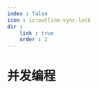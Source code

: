```yaml
---
index : false
icon : ic:outline-sync-lock
dir :
    link : true
    order : 2
---
```


# 并发编程

<Catalog />